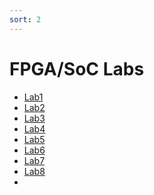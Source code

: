 ```yaml
---
sort: 2
---
```



# FPGA/SoC Labs

<!-- {% include list.liquid %} -->

- [Lab1](https://uri-nextlab.github.io/ParallelProgammingLabs/Labs/Lab1_led.html)
- [Lab2](https://uri-nextlab.github.io/ParallelProgammingLabs/Labs/Lab2_uart.html)
- [Lab3](https://uri-nextlab.github.io/ParallelProgammingLabs/Labs/Lab3_IO_Planning.html)
- [Lab4](https://uri-nextlab.github.io/ParallelProgammingLabs/Labs/Lab4_ILA.html)
- [Lab5](https://uri-nextlab.github.io/ParallelProgammingLabs/Labs/Lab5_IPI.html) 
- [Lab6](https://uri-nextlab.github.io/ParallelProgammingLabs/Labs/Lab6_DMA.html)
- [Lab7](https://uri-nextlab.github.io/ParallelProgammingLabs/Labs/Lab7_Fibonacci_sp.html)
- [Lab8](https://uri-nextlab.github.io/ParallelProgammingLabs/Labs/Lab8_State_Machines.html)
- 
